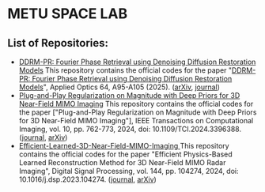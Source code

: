 # METU SPACE LAB
## List of Repositories:
 - [DDRM-PR: Fourier Phase Retrieval using Denoising Diffusion Restoration Models](https://github.com/METU-SPACE-Lab/ddrm-pr) This repository contains the official codes for the paper "[DDRM-PR: Fourier Phase Retrieval using Denoising Diffusion Restoration Models](https://arxiv.org/abs/2501.03030)", Applied Optics 64, A95-A105 (2025). ([arXiv](https://arxiv.org/abs/2501.03030), [journal](https://opg.optica.org/ao/fulltext.cfm?uri=ao-64-5-A95&id=567917))
 - [Plug-and-Play Regularization on Magnitude with Deep Priors for 3D Near-Field MIMO Imaging](https://github.com/METU-SPACE-Lab/PnP-Regularization-on-Magnitude) This repository contains the official codes for the paper ["Plug-and-Play Regularization on Magnitude with Deep Priors for 3D Near-Field MIMO Imaging"], IEEE Transactions on Computational Imaging, vol. 10, pp. 762-773, 2024, doi: 10.1109/TCI.2024.3396388. ([journal](https://ieeexplore.ieee.org/document/10517644), [arXiv](https://arxiv.org/abs/2312.16024))
 - [Efficient-Learned-3D-Near-Field-MIMO-Imaging ](https://github.com/METU-SPACE-Lab/Efficient-Learned-3D-Near-Field-MIMO-Imaging) This repository contains the official codes for the paper "Efficient Physics-Based Learned Reconstruction Method for 3D Near-Field MIMO Radar Imaging", Digital Signal Processing, vol. 144, pp. 104274, 2024, doi: 10.1016/j.dsp.2023.104274. ([journal](https://www.sciencedirect.com/science/article/pii/S105120042300369X?via%3Dihub), [arXiv](https://arxiv.org/abs/2312.16959))

